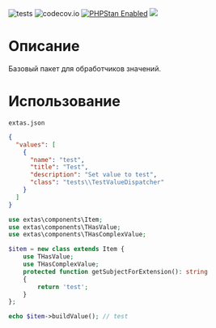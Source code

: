 ![tests](https://github.com/jeyroik/extas-values/workflows/PHP%20Composer/badge.svg?branch=master&event=push)
![codecov.io](https://codecov.io/gh/jeyroik/extas-values/coverage.svg?branch=master)
<a href="https://github.com/phpstan/phpstan"><img src="https://img.shields.io/badge/PHPStan-enabled-brightgreen.svg?style=flat" alt="PHPStan Enabled"></a>
<a href="https://codeclimate.com/github/jeyroik/extas-values/maintainability"><img src="https://api.codeclimate.com/v1/badges/b37ced1fd93c27c3efec/maintainability" /></a>

# Описание

Базовый пакет для обработчиков значений.

# Использование

`extas.json`
```json
{
  "values": [
    {
      "name": "test",
      "title": "Test",
      "description": "Set value to test",
      "class": "tests\\TestValueDispatcher"
    }
  ]
}
```

```php
use extas\components\Item;
use extas\components\THasValue;
use extas\components\THasComplexValue;

$item = new class extends Item {
    use THasValue;
    use THasComplexValue;
    protected function getSubjectForExtension(): string
    {
        return 'test';
    }
};

echo $item->buildValue(); // test
```
